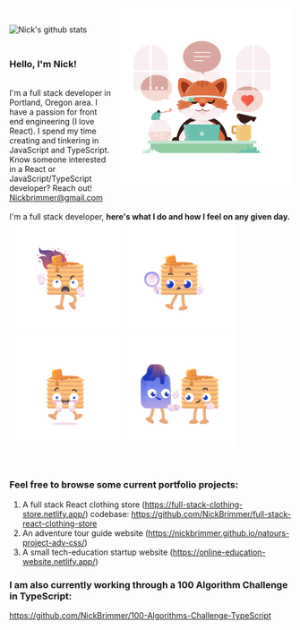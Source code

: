 <img align="right" src="https://github.com/NickBrimmer/NickBrimmer/blob/master/Product%20Hunt%2C%20Communication%2C%20Work%2C%20Topics%2C%20Makers.png"  width=320px height=320px/>
<br>

![Nick's github stats](https://github-readme-stats.vercel.app/api?username=nickbrimmer&hide=stars)

### <br> Hello, I'm Nick! 

<br> I'm a full stack developer in Portland, Oregon area. I have a passion for front end engineering (I love React). I spend my time creating and tinkering in JavaScript and TypeScript. Know someone interested in a React or JavaScript/TypeScript developer? Reach out! Nickbrimmer@gmail.com
<br><br>
I'm a full stack developer, <strong> here's what I do and how I feel on any given day.</strong>
<br>
<img src="https://github.com/NickBrimmer/NickBrimmer/blob/master/Yourstack%2C%20on%20fire%2C%20hot%2C%20pancake%2C%20social.png"  width=200px height=200px/>
<img src="https://github.com/NickBrimmer/NickBrimmer/blob/master/Yourstack%2C%20search%2C%20pancake%2C%20stack.png"  width=200px height=200px/>
<img src="https://github.com/NickBrimmer/NickBrimmer/blob/master/Yourstack%2C%20caramel%2C%20pancake%2C%20social.png"  width=200px height=200px/>
<img src="https://github.com/NickBrimmer/NickBrimmer/blob/master/Yourstack%2C%20connect%2C%20share%2C%20pancake%2C%20social.png"  width=200px height=200px/>

<br>

### Feel free to browse some current portfolio projects: 
1. A full stack React clothing store (https://full-stack-clothing-store.netlify.app/) codebase: https://github.com/NickBrimmer/full-stack-react-clothing-store
2. An adventure tour guide website (https://nickbrimmer.github.io/natours-project-adv-css/)
3. A small tech-education startup website (https://online-education-website.netlify.app/)

### I am also currently working through a 100 Algorithm Challenge in TypeScript: 

https://github.com/NickBrimmer/100-Algorithms-Challenge-TypeScript

